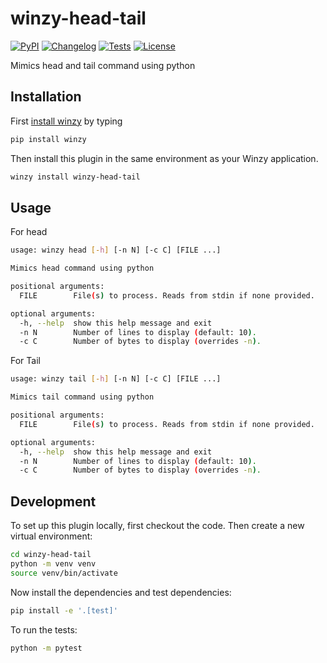 # winzy-head-tail

[![PyPI](https://img.shields.io/pypi/v/winzy-head-tail.svg)](https://pypi.org/project/winzy-head-tail/)
[![Changelog](https://img.shields.io/github/v/release/sukhbinder/winzy-head-tail?include_prereleases&label=changelog)](https://github.com/sukhbinder/winzy-head-tail/releases)
[![Tests](https://github.com/sukhbinder/winzy-head-tail/workflows/Test/badge.svg)](https://github.com/sukhbinder/winzy-head-tail/actions?query=workflow%3ATest)
[![License](https://img.shields.io/badge/license-Apache%202.0-blue.svg)](https://github.com/sukhbinder/winzy-head-tail/blob/main/LICENSE)

Mimics head and tail command using python

## Installation

First [install winzy](https://github.com/sukhbinder/winzy) by typing

```bash
pip install winzy
```

Then install this plugin in the same environment as your Winzy application.
```bash
winzy install winzy-head-tail
```
## Usage

For head

```bash
usage: winzy head [-h] [-n N] [-c C] [FILE ...]

Mimics head command using python

positional arguments:
  FILE        File(s) to process. Reads from stdin if none provided.

optional arguments:
  -h, --help  show this help message and exit
  -n N        Number of lines to display (default: 10).
  -c C        Number of bytes to display (overrides -n).


```

For Tail

```bash
usage: winzy tail [-h] [-n N] [-c C] [FILE ...]

Mimics tail command using python

positional arguments:
  FILE        File(s) to process. Reads from stdin if none provided.

optional arguments:
  -h, --help  show this help message and exit
  -n N        Number of lines to display (default: 10).
  -c C        Number of bytes to display (overrides -n).


```

## Development

To set up this plugin locally, first checkout the code. Then create a new virtual environment:
```bash
cd winzy-head-tail
python -m venv venv
source venv/bin/activate
```
Now install the dependencies and test dependencies:
```bash
pip install -e '.[test]'
```
To run the tests:
```bash
python -m pytest
```
